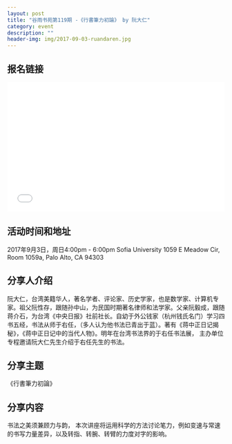 ```yaml
---
layout: post
title: "谷雨书苑第119期 -《行書筆力初論》 by 阮大仁"
category: event
description: ""
header-img: img/2017-09-03-ruandaren.jpg
---
```


## 报名链接
<div style="width:100%; text-align:left;" ><iframe src="//eventbrite.com/tickets-external?eid=37408991300&ref=etckt" frameborder="0" height="300" width="100%" vspace="0" hspace="0" marginheight="5" marginwidth="5" scrolling="auto" allowtransparency="true"></iframe></div>

## 活动时间和地址
2017年9月3日，周日4:00pm - 6:00pm
Sofia University
1059 E Meadow Cir, Room 1059a,
Palo Alto, CA 94303

## 分享人介绍

阮大仁，台湾美籍华人，著名学者、评论家、历史学家，也是数学家、计算机专家。祖父阮性存，跟随孙中山，为民国时期著名律师和法学家。父亲阮毅成，跟随蒋介石，为台湾《中央日报》社前社长。自幼于外公钱家（杭州钱氏名门）学习四书五经，书法从师于右任，（多人认为他书法已青出于蓝）。著有《蒋中正日记揭秘》，《蒋中正日记中的当代人物》。明年在台湾书法界的于右任书法展， 主办单位专程邀请阮大仁先生介绍于右任先生的书法。


## 分享主题

《行書筆力初論》


## 分享内容 

书法之美须兼顾力与韵， 本次讲座将运用科学的方法讨论笔力，例如变速与常速的书写力量差异，以及转指、转腕、转臂的力度对字的影响。
